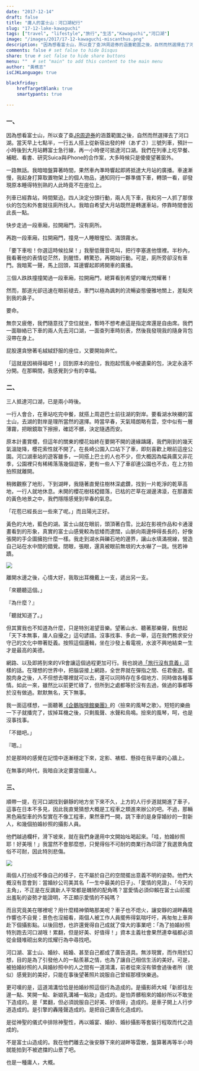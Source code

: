 ```yaml
---
date: "2017-12-14"
draft: false
title: "庸人的富士山：河口湖紀行"
slug: "17-12-lake-kawaguchi"
tags: ["travel", "lifestyle","旅行","生活","Kawaguchi","河口湖"]
image: "/images/2017/17-12-kawaguchi-miscanthus.png"
description: "因為想看富士山，所以查了查JR周遊券的涵蓋範圍之後，自然而然選擇去了河口湖。在那裡，我暗自決定要當個庸人。"
comments: false	# set false to hide Disqus
share: true	# set false to hide share buttons
menu: ""  # set "main" to add this content to the main menu
author: "黃樵志"
isCJKLanguage: true

blackfriday:
    hrefTargetBlank: true
    smartypants: true

---
```


### 一、

因為想看富士山，所以查了查[JR周遊券](http://www.jreast.co.jp/tc/tokyowidepass/index.html)的涵蓋範圍之後，自然而然選擇去了河口湖。當天早上七點半，一行五人搭上從新宿出發的梓（あずさ）三號列車，預計一小時後到大月站轉富士急行線，再一小時便可抵達河口湖。我們在列車上吃早餐、補眠、看書、研究Suica與iPhone的合作案，大多時候只是傻傻望著窗外。

一路無話。我暗暗盤算著時間，果然車內準時響起即將抵達大月站的廣播。車速漸慢，我起身打算取置物架上的個人物品，通知同行一夥準備下車，轉頭一看，卻發現原本睡得特別熟的人此時竟不在座位上。

列車已經靠站，時間緊迫。四人決定分頭行動，兩人先下車，我和另一人抓了那傢伙的包包和外套就往廁所找人。我暗自希望大月站既然是轉運車站，停靠時間會因此長一點。

快步走過一段車廂，拉開廂門，沒有廁所。

再跑一段車廂，拉開廂門，撞見一人睡眼惺忪、滿頭霧水。

「要下車啦！你選這時候拉屎！」我壓低聲音吼叫，把行李塞進他懷裡。半秒內，我看著他的表情從茫然，到醒悟，轉驚恐，再開始行動。可是，廁所旁卻沒有車門。我暗罵一聲，馬上回頭，耳邊響起即將開車的廣播。

三個人跌跌撞撞闖過一段車廂，拉開廂門，總算看到希望的曙光閃耀著！

然而，那道光卻迅速在眼前褪去，車門以極為諷刺的流暢姿態優雅地關上，差點夾到我的鼻子。

要命。

無奈又疲倦，我們隨意找了空位就坐，暫時不想考慮這是指定席還是自由席。我們一面聯絡已下車的兩人先去河口湖，一面查列車時刻表，然後我發現我的隨身背包沒帶在身上。

屁股還貪戀著毛絨絨舒服的座位，又要開始奔忙。

「這就是因禍得福吧！」回到原本的座位，我抱起慌亂中被遺棄的包，決定永遠不分開。在那瞬間，我感覺到少有的幸福。

### 二、

三人抵達河口湖，已是兩小時後。

一行人會合，在車站吃完中餐，就搭上周遊巴士前往湖的對岸。要看湖水映襯的富士山，去湖的對岸是理所當然的選擇。時當早春，天氣晴朗略有雲，空中似有一層薄霧，把眼鏡取下擦擦，確認不髒，決定隨遇而安。

原本計畫賞櫻，但這年的關東的櫻花始終在要開不開的邊緣躊躇，我們剛到的幾天氣溫陡降，櫻花索性就不開了。在長崎公園入口站下了車，即刻喜歡上眼前這座公園。河口湖車站的遊客雖多，一同搭上巴士的人也不少，但大概因為幅員廣又非花季，公園裡只有稀稀落落幾個遊客，更有一些人下了車卻連公園也不去，在上方拍拍照就離開。

稍微觀察了地形，下到湖畔，我隨著直覺往樹林深處鑽，找到一片乾淨的乾草高地，一行人就地休息。未開的櫻花樹枝椏錯落，已枯的芒草在湖邊沸滾，在那蕭索的黃色地景之中，我們隱隱感覺到早春的氣息。

「花苞已經長出一些來了呢。」而且陽光正好。

黃色的大地，藍色的湖。富士山就在眼前，頭頂著白雪。比起在影視作品和卡通漫畫看到的形象，真實的富士山感覺較為低矮而遼闊，山脈向兩邊伸得長長的，好像張開的手企圖擁抱什麼一樣。我走到湖水與礫石地的邊界，讓山水填滿視線，營造自己站在水中間的錯覺。閉眼，張眼，還真被眼前無垠的大水嚇了一跳。恍若神蹟。

![](/images/2017/17-12-kawaguchi-fujisan.jpg)

離開水邊之後，心情大好，我取出耳機戴上一支，遞出另一支。

「來聽聽這個。」

『為什麼？』

「聽就知道了。」

但其實我也不知道為什麼，只是特別渴望音樂。望著山水、聽著那樂聲，我想起「天下本無事，庸人自擾之」這句諺語。沒事找事、多此一舉，這在我們務求安分守己的文化中帶著貶義。按照這個邏輯，坐在沙發上看電視，水波不興地結束一生才是最高的美德。

網路、以及即將到來的VR會讓這個過程更加可行。我也說過[「旅行沒有意義」](https://eternallogger.com/post/17-07-no-longer-tourist-kamakura/)這樣的話。在理想的世界中，把腦袋接上網路，全世界就在彈指之間、任君傲遊。擺脫肉身之後，人不但想去哪裡就可以去，還可以同時存在多個地方、同時做各種事情。如此一來，雖然比以前更忙碌了，但所到之處都等於沒有去過，做過的事都等於沒有做過。默默無名，天下無事。

我一面這樣想，一面聽著[《企鵝咖啡館樂團》](https://en.wikipedia.org/wiki/Penguin_Cafe_Orchestra)的〈撿來的風琴之歌〉。短短的樂曲一下子就播完了，拔掉耳機之後，只剩風聲、水聲和鳥鳴。撿來的風琴，呵，也是沒事找事。

「不錯吧。」

『嗯。』

於是那時的感覺在記憶中逐漸穩定下來，定影、裱框、懸掛在我平庸的心牆上。

在無事的時代，我暗自決定要當個庸人。

### 三、

順帶一提，在河口湖找到僻靜的地方坐下來不久，上方的人行步道就開進了車子，這事在日本不多見，因此我直覺猜想大概是工程車之類進來辦公的吧。不過，那輛黑色廂型車的外型實在不像工程車，果然車門一開，跳下車的是身穿婚紗的一對新人，和幾個拍婚紗照的攝影人員。

他們越過欄杆，滑下坡來，就在我們身邊用中文開始吆喝起來。「哇，拍婚紗照耶！好美哦！」我當然不會那麼想，只覺得俗不可耐的商業行為印證了我選景角度俗不可耐，因此特別悲傷。

![](/images/2017/17-12-kawaguchi-car.png)

兩個人打扮成不像自己的樣子，在不屬於自己的空間擺出意義不明的姿勢。他們大概沒有意會到：當婚紗公司美其名「一生中最美的日子」、「愛情的見證」、「今天的主角」，不正是在反諷新人平常都是醜陋的配角嗎？當愛情必須仰賴在富士山前擺出羞恥的姿勢才能證明，不正顯示愛情的不純嗎？

而且究竟美在哪裡呢？用什麼精神領略那美呢？車子也不熄火，讓安靜的湖畔轟隆作響也不自覺；景色也沒細看，兩個人被工作人員擺佈得氣喘吁吁，再匆匆上車奔赴下個攝影點。以後回想，也許還覺得自己成就了偉大的事業吧：「為了拍婚紗照特別跑去河口湖哦！累翻，但是好美、好值得！」資本主義社會果然連幸福都必須從金錢堆砌出來的炫耀行為中尋找吧。

河口湖、富士山、婚紗、結婚、甚至自己都成了廣告道具。無涉現實，而作用於幻想，目的是為了引發他人的一點羨慕之情，也為了讓自己相信生活的美好。可是，被拍婚紗照的人與婚紗照中的人之間有一道鴻溝，前者從來沒有領會過後者所（貌似）感覺到的美好，只能在事後望著照片說服自己曾經那樣快樂過。

更可嘆的是，這道鴻溝恰恰是拍婚紗照這個行為造成的。是攝影師大喊「新郎往左邊一點、笑開一點、新娘乳溝補一點妝」造成的。是怕弄髒租來的婚紗所以不敢坐下造成的。是「累翻，但必須說服自己好美、好值得」造成的。是車子開上人行步道造成的。是引擎的轟隆聲造成的。是把自己廣告化造成的。

是從神聖的儀式中排除神聖性，再以婚宴、婚紗、婚紗攝影等套裝行程取而代之造成的。

不是富士山造成的。我在他們離去之後安靜下來的湖畔等雲散，盤算著再等半小時就能拍到不被遮擋的山景了吧。

也是一種庸人，大概。